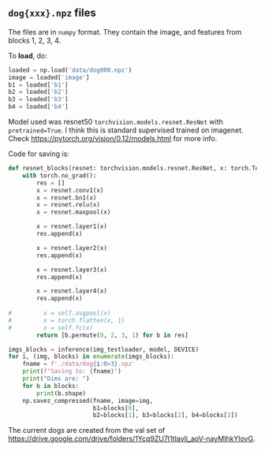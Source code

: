 ## `dog{xxx}.npz` files
The files are in `numpy` format. They contain the image, and features
from blocks 1, 2, 3, 4.

To **load**, do:

```python
loaded = np.load('data/dog000.npz')
image = loaded['image']
b1 = loaded['b1']
b2 = loaded['b2']
b3 = loaded['b3']
b4 = loaded['b4']
```

Model used was resnet50 `torchvision.models.resnet.ResNet` with
`pretrained=True`. I think this is standard supervised trained on
imagenet. Check https://pytorch.org/vision/0.12/models.html for more info.

Code for saving is:

```python
def resnet_blocks(resnet: torchvision.models.resnet.ResNet, x: torch.Tensor) -> List[torch.Tensor]:
    with torch.no_grad():
        res = []
        x = resnet.conv1(x)
        x = resnet.bn1(x)
        x = resnet.relu(x)
        x = resnet.maxpool(x)

        x = resnet.layer1(x)
        res.append(x)

        x = resnet.layer2(x)
        res.append(x)

        x = resnet.layer3(x)
        res.append(x)

        x = resnet.layer4(x)
        res.append(x)
        
#         x = self.avgpool(x)
#         x = torch.flatten(x, 1)
#         x = self.fc(x)
        return [b.permute(0, 2, 3, 1) for b in res]

imgs_blocks = inference(img_testloader, model, DEVICE)
for i, (img, blocks) in enumerate(imgs_blocks):
    fname = f'./data/dog{i:0>3}.npz'
    print(f"Saving to: {fname}")
    print("Dims are: ")
    for b in blocks:
        print(b.shape)
    np.savez_compressed(fname, image=img, 
                        b1=blocks[0], 
                        b2=blocks[1], b3=blocks[2], b4=blocks[3])
```

The current dogs are created from the val set of https://drive.google.com/drive/folders/1Ycq9ZU7I1tIavli_aoV-nayMIhkYlovG.
